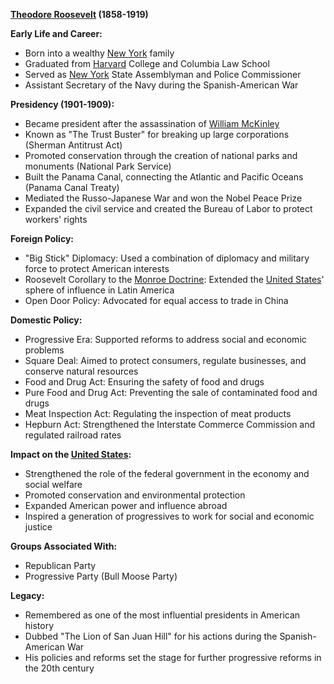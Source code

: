 **[Theodore Roosevelt](./../theodore-roosevelt/) (1858-1919)**

**Early Life and Career:**
* Born into a wealthy [New York](./../new-york/) family
* Graduated from [Harvard](./../harvard/) College and Columbia Law School
* Served as [New York](./../new-york/) State Assemblyman and Police Commissioner
* Assistant Secretary of the Navy during the Spanish-American War

**Presidency (1901-1909):**
* Became president after the assassination of [William McKinley](./../william-mckinley/)
* Known as "The Trust Buster" for breaking up large corporations (Sherman Antitrust Act)
* Promoted conservation through the creation of national parks and monuments (National Park Service)
* Built the Panama Canal, connecting the Atlantic and Pacific Oceans (Panama Canal Treaty)
* Mediated the Russo-Japanese War and won the Nobel Peace Prize
* Expanded the civil service and created the Bureau of Labor to protect workers' rights

**Foreign Policy:**
* "Big Stick" Diplomacy: Used a combination of diplomacy and military force to protect American interests
* Roosevelt Corollary to the [Monroe Doctrine](./../monroe-doctrine/): Extended the [United States](./../united-states/)' sphere of influence in Latin America
* Open Door Policy: Advocated for equal access to trade in China

**Domestic Policy:**
* Progressive Era: Supported reforms to address social and economic problems
* Square Deal: Aimed to protect consumers, regulate businesses, and conserve natural resources
* Food and Drug Act: Ensuring the safety of food and drugs
* Pure Food and Drug Act: Preventing the sale of contaminated food and drugs
* Meat Inspection Act: Regulating the inspection of meat products
* Hepburn Act: Strengthened the Interstate Commerce Commission and regulated railroad rates

**Impact on the [United States](./../united-states/):**
* Strengthened the role of the federal government in the economy and social welfare
* Promoted conservation and environmental protection
* Expanded American power and influence abroad
* Inspired a generation of progressives to work for social and economic justice

**Groups Associated With:**
* Republican Party
* Progressive Party (Bull Moose Party)

**Legacy:**
* Remembered as one of the most influential presidents in American history
* Dubbed "The Lion of San Juan Hill" for his actions during the Spanish-American War
* His policies and reforms set the stage for further progressive reforms in the 20th century